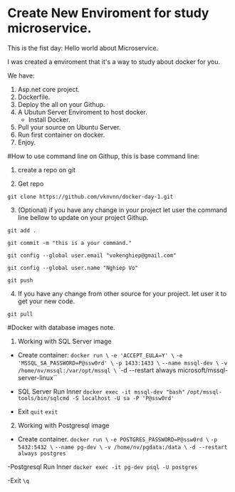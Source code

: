 # Create New Enviroment for study microservice.

This is the fist day: Hello world about Microservice.

I was created a enviroment that it's a way to study about docker for you.

We have:
1. Asp.net core project.
2. Dockerfile.
3. Deploy the all on your Githup.
4. A Ubutun Server Enviroment to host docker.
    - Install Docker.
5. Pull your source on Ubuntu Server.
6. Run first container on docker.
7. Enjoy.

#How to use command line on Githup, this is base command line:

1. create a repo on git

2. Get repo

`git clone https://github.com/vknvnn/docker-day-1.git`

3. (Optional) if you have any change in your project let user the command line bellow to update on your project Githup.

`git add .`

`git commit -m "this is a your command."`

`git config --global user.email "vokenghiep@gmail.com"`

`git config --global user.name "Nghiep Vo"`

`git push`

4. If you have any change from other source for your project. let user it to get your new code.

`git pull`


#Docker with database images note.

1. Working with SQL Server image

- Create container:
`docker run \`
`-e 'ACCEPT_EULA=Y' \`
`-e 'MSSQL_SA_PASSWORD=P@ssw0rd' \`
`-p 1433:1433 \`
`--name mssql-dev \`
`-v /home/nv/mssql:/var/opt/mssql \`
`-d --restart always microsoft/mssql-server-linux``

- SQL Server Run Inner
`docker exec -it mssql-dev "bash"`
`/opt/mssql-tools/bin/sqlcmd -S localhost -U sa -P 'P@ssw0rd'`

- Exit
`quit`
`exit`

2. Working with Postgresql image

- Create container.
`docker run \`
`-e POSTGRES_PASSWORD=P@ssw0rd \`
`-p 5432:5432 \`
`--name pg-dev \`
`-v /home/nv/pgdata:/data \`
`-d --restart always postgres`

-Postgresql Run Inner
`docker exec -it pg-dev psql -U postgres`

-Exit
`\q`






